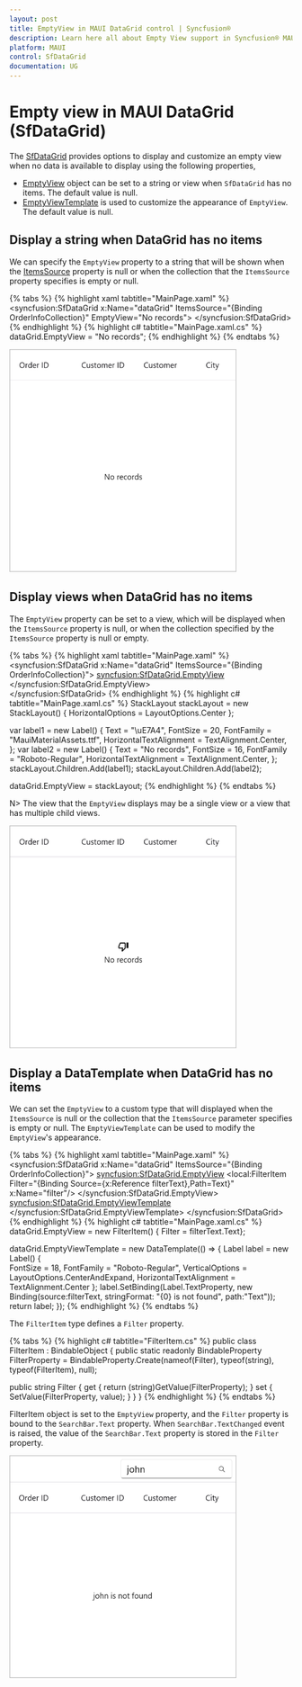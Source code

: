 ```yaml
---
layout: post
title: EmptyView in MAUI DataGrid control | Syncfusion®
description: Learn here all about Empty View support in Syncfusion® MAUI DataGrid (SfDataGrid) control and more about it.
platform: MAUI
control: SfDataGrid
documentation: UG
---
```


# Empty view in MAUI DataGrid (SfDataGrid)

The [SfDataGrid](https://help.syncfusion.com/cr/maui/Syncfusion.Maui.DataGrid.SfDataGrid.html) provides options to display and customize an empty view when no data is available to display using the following properties,

 * [EmptyView](https://help.syncfusion.com/cr/maui/Syncfusion.Maui.DataGrid.SfDataGrid.html#Syncfusion_Maui_DataGrid_SfDataGrid_EmptyView) object can be set to a string or view when `SfDataGrid` has no items. The default value is null.
 * [EmptyViewTemplate](https://help.syncfusion.com/cr/maui/Syncfusion.Maui.DataGrid.SfDataGrid.html#Syncfusion_Maui_DataGrid_SfDataGrid_EmptyViewTemplate) is used to customize the appearance of `EmptyView`. The default value is null.

## Display a string when DataGrid has no items

We can specify the `EmptyView` property to a string that will be shown when the [ItemsSource](https://help.syncfusion.com/cr/maui/Syncfusion.Maui.DataGrid.SfDataGrid.html#Syncfusion_Maui_DataGrid_SfDataGrid_ItemsSource) property is null or when the collection that the `ItemsSource` property specifies is empty or null.

{% tabs %}
{% highlight xaml tabtitle="MainPage.xaml" %}
<syncfusion:SfDataGrid x:Name="dataGrid"
                         ItemsSource="{Binding OrderInfoCollection}"
                         EmptyView="No records">
</syncfusion:SfDataGrid>
{% endhighlight %}
{% highlight c# tabtitle="MainPage.xaml.cs" %}
dataGrid.EmptyView = "No records";
{% endhighlight %}
{% endtabs %}

<img src="Images/emptyview/emptyview-as-string.png" width="404" height="396" alt="DataGrid with emptyview as string">

## Display views when DataGrid has no items

The `EmptyView` property can be set to a view, which will be displayed when the `ItemsSource` property is null, or when the collection specified by the `ItemsSource` property is null or empty.

{% tabs %}
{% highlight xaml tabtitle="MainPage.xaml" %}
<syncfusion:SfDataGrid x:Name="dataGrid"
                       ItemsSource="{Binding OrderInfoCollection}">
    <syncfusion:SfDataGrid.EmptyView>
        <StackLayout HorizontalOptions="Center" VerticalOptions="Center">
            <Label Text="&#xE7A4;" FontSize="20" TextColor="Black" FontFamily="MauiMaterialAssets.ttf"/>
            <Label Text="No records" FontSize="14"/>
        </StackLayout>
    </syncfusion:SfDataGrid.EmptyView>                   
</syncfusion:SfDataGrid>
{% endhighlight %}
{% highlight c# tabtitle="MainPage.xaml.cs" %}
StackLayout stackLayout = new StackLayout() { HorizontalOptions = LayoutOptions.Center };

var label1 = new Label()
{
    Text = "\uE7A4",
    FontSize = 20,
    FontFamily = "MauiMaterialAssets.ttf",
    HorizontalTextAlignment = TextAlignment.Center,
};
var label2 = new Label()
{
    Text = "No records",
    FontSize = 16,
    FontFamily = "Roboto-Regular",
    HorizontalTextAlignment = TextAlignment.Center,
};
stackLayout.Children.Add(label1);
stackLayout.Children.Add(label2);

dataGrid.EmptyView = stackLayout;
{% endhighlight %}
{% endtabs %}

N> The view that the `EmptyView` displays may be a single view or a view that has multiple child views.

<img src="Images/emptyview/emptyview-as-View.png" width="404" height="396" alt="DataGrid with emptyview as view">

## Display a DataTemplate when DataGrid has no items

We can set the `EmptyView` to a custom type that will displayed when the `ItemsSource` is null or the collection that the `ItemsSource` parameter specifies is empty or null. The `EmptyViewTemplate` can be used to modify the `EmptyView`'s appearance.
 
{% tabs %}
{% highlight xaml tabtitle="MainPage.xaml" %}
<ContentPage xmlns:syncfusion="clr-namespace:Syncfusion.Maui.DataGrid;assembly=Syncfusion.Maui.DataGrid"
             xmlns:local="clr-namespace:EmptyViewTemplate">
    <StackLayout>
      <SearchBar x:Name="filterText" 
        FontSize="16"
        Placeholder="Filter Inventory" TextChanged="filterText_TextChanged"/>
      <syncfusion:SfDataGrid x:Name="dataGrid"
                    ItemsSource="{Binding OrderInfoCollection}">
          <syncfusion:SfDataGrid.EmptyView>
              <local:FilterItem Filter="{Binding Source={x:Reference filterText},Path=Text}" x:Name="filter"/>
          </syncfusion:SfDataGrid.EmptyView>
          <syncfusion:SfDataGrid.EmptyViewTemplate>
              <DataTemplate>
                  <Label Text="{Binding Source={x:Reference filterText},Path=Text, StringFormat='{0} is not found'}"
                        HorizontalTextAlignment="Center"     
                        VerticalOptions="Center"
                          FontSize="14" FontFamily="Roboto-Regular"/>
              </DataTemplate>
          </syncfusion:SfDataGrid.EmptyViewTemplate>
      </syncfusion:SfDataGrid>
  </StackLayout>
</ContentPage>
{% endhighlight %}
{% highlight c# tabtitle="MainPage.xaml.cs" %}
dataGrid.EmptyView = new FilterItem() { Filter = filterText.Text};

dataGrid.EmptyViewTemplate = new DataTemplate(() =>
{
  Label label = new Label()
  {					
    FontSize = 18,
    FontFamily = "Roboto-Regular",
    VerticalOptions = LayoutOptions.CenterAndExpand,
    HorizontalTextAlignment = TextAlignment.Center
  };
  label.SetBinding(Label.TextProperty, new Binding(source:filterText, stringFormat: "{0} is not found", path:"Text"));
  return label;
});
{% endhighlight %}
{% endtabs %}

The `FilterItem` type defines a `Filter` property.

{% tabs %}
{% highlight c# tabtitle="FilterItem.cs" %}
public class FilterItem : BindableObject
{
  public static readonly BindableProperty FilterProperty = BindableProperty.Create(nameof(Filter), typeof(string), typeof(FilterItem), null);

  public string Filter
  {
      get { return (string)GetValue(FilterProperty); }
      set { SetValue(FilterProperty, value); }
  }
}
{% endhighlight %}
{% endtabs %}

FilterItem object is set to the `EmptyView` property, and the `Filter` property is bound to the `SearchBar.Text` property. When `SearchBar.TextChanged` event is raised, the value of the `SearchBar.Text` property is stored in the `Filter` property.

<img src="Images/emptyview/emptyview-as-template.png" width="404" height="396" alt="DataGrid with EmptyView template">
